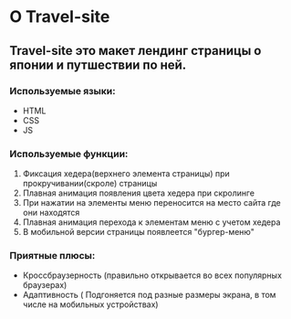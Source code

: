 # О Travel-site

Travel-site это макет лендинг страницы о японии и путшествии по ней.  
---
### Используемые языки:
* HTML
* CSS
* JS
### Используемые функции:
1. Фиксация хедера(верхнего элемента страницы) при прокручивании(скроле) страницы
2. Плавная анимация появления цвета хедера при скролинге
3. При нажатии на элементы меню переносится на место сайта где они находятся
4. Плавная анимация перехода к элементам меню с учетом хедера
5. В мобильной версии страницы появлеется "бургер-меню"
### Приятные плюсы:
* Кроссбраузерность (правильно открывается во всех популярных браузерах)
* Адаптивность ( Подгоняется под разные размеры экрана, в том числе на мобильных устройствах)
